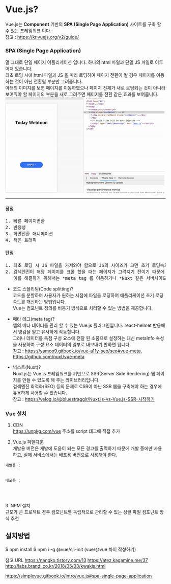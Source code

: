 # Vue.js?
Vue.js는 **Component** 기반의 **SPA (Single Page Application)** 사이트를 구축 할 수 있는 프레임워크 이다.   
참고 : <https://kr.vuejs.org/v2/guide/>

### SPA (Single Page Application)
말 그대로 단일 페이지 어플리케이션 입니다. 하나의 html 파일과 단일 JS 파일로 이루어져 있습니다.   
최초 로딩 시에 html 파일과 JS 을 미리 로딩하여 페이지 전환이 될 경우 페이지를 이동하는 것이 아닌 전환될 부분만 그려줍니다.     
아래의 이미지를 보면 페이지를 이동하였으나 페이지 전체가 새로 로딩되는 것이 아니라 보여줘야 할 페이지의 부분을 새로 그려주면 페이지를 전환 같은 효과를 보여줍니다.          
<img src="./webtoon.gif" width="500px" height="300px"></img> 
* * *
#### 장점
<pre>
1. 빠른 페이지변환
2. 반응성
3. 화면전환 애니메이션
4. 적은 트래픽
</pre>
#### 단점
<pre>
1. 최초 로딩 시 JS 파일을 가져와야 함으로 JS의 사이즈가 크면 초기 로딩속도 느려짐 이를 해결하기 위해 *코드스클리팅(code-splitting) 사용
2. 검색엔진이 해당 페이지를 크롤 했을 때는 페이지가 그려지기 전이기 때문에 텅 빈 div 태그만 노출됨.    
   이를 해결하기 위해서는 *meta tag 를 이용하거나 *Nuxt 같은 서버사이드 렌더링 프레임워크를 이용해야 함.
</pre>

* 코드 스플리팅(Code splitting)?     
코드를 분할하여 사용자가 원하는 시점에 파일을 로딩하여 애플리케이션 초기 로딩 속도를 개선하는 방법입니다.    
Vue는 컴포넌트 정의를 비동기 방식으로 처리할 수 있는 방법을 제공합니다.

* 메타 테그(meta tag)?    
앱의 메타 데이터를 관리 할 수 있는 Vue.js 플러그인입니다. react-helmet 반응에서 영감을 얻고 유사하게 작동합니다.     
그러나 데이터를 독점 구성 요소에 전달 된 소품으로 설정하는 대신 metaInfo 속성을 사용하여 구성 요소 데이터의 일부로 내보내기 만하면 됩니다.          
참고 : <https://yamoo9.gitbook.io/vue-a11y-seo/seo#vue-meta>, <https://github.com/nuxt/vue-meta>

* 넉스트(Nuxt)?     
Nuxt.js는 Vue.js 프레임워크를 기반으로 SSR(Server Side Rendering) 웹 페이지를 만들 수 있도록 해 주는 라이브러리입니다.     
검색엔진 최적화(SEO) 등의 문제로 CSR이 아닌 SSR 웹을 구축해야 하는 경우에 유용하게 사용할 수 있습니다.     
참고 : <https://velog.io/@bluestragglr/Nuxt.js-vs-Vue.js-SSR-시작하기>

### Vue 설치
1. CDN   
https://unpkg.com/vue 주소를 script 태그에 직접 추가   

2. Vue.js 파일다운   
   개발용 버전은 개발에 도움이 되는 모든 경고를 출력하기 때문에 개발 중에만 사용하고, 실제 서비스에서는 배포용 버전으로 사용해야 한다.   
<pre>
<code>개발용 : <script src="https://cdn.jsdelivr.net/npm/vue/dist/vue.js"></script></code>
<code>배포용 : <script src="https://cdn.jsdelivr.net/npm/vue"></script></code>
</pre>   
3. NPM 설치   
규모가 큰 프로젝트 경우 컴포넌트별 독립적으로 관리할 수 있는 싱글 파일 컴포넌트 방식 추천

## 설치방법
$ npm install
$ npm i -g @vue/cli-init (vue/@vue 차이 작성하기)

참고 URL 
https://nangko.tistory.com/13
https://atez.kagamine.me/37
http://labs.brandi.co.kr/2018/05/03/kwakjs.html

https://simplevue.gitbook.io/intro/vue.js#spa-single-page-application
